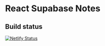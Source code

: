 # React Supabase Notes

## Build status

[![Netlify Status](https://api.netlify.com/api/v1/badges/56f7ca73-29b0-4f5d-b66d-50e812a3ff2b/deploy-status)](https://app.netlify.com/sites/klutch-supa-notes/deploys)
